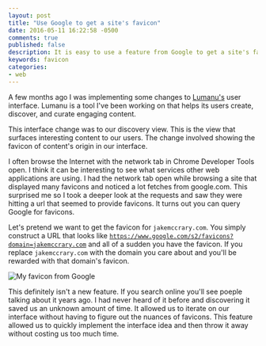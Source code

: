 ```yaml
---
layout: post
title: "Use Google to get a site's favicon"
date: 2016-05-11 16:22:58 -0500
comments: true
published: false
description: It is easy to use a feature from Google to get a site's favicon.
keywords: favicon
categories: 
- web
---
```


A few months ago I was implementing some changes to
[Lumanu's](https://lumanu.com) user interface. Lumanu is a tool I've
been working on that helps its users create, discover, and curate
engaging content.

This interface change was to our discovery view. This is the view that
surfaces interesting content to our users. The change involved
showing the favicon of content's origin in our interface.

I often browse the Internet with the network tab in Chrome Developer
Tools open. I think it can be interesting to see what services other
web applications are using. I had the network tab open while browsing
a site that displayed many favicons and noticed a lot fetches from
google.com. This surprised me so I took a deeper look at the requests
and saw they were hitting a url that seemed to provide favicons. It
turns out you can query Google for favicons.

Let's pretend we want to get the favicon for `jakemccrary.com`. You
simply construct a URL that looks like
[`https://www.google.com/s2/favicons?domain=jakemccrary.com`](https://www.google.com/s2/favicons?domain=jakemccrary.com)
and all of a sudden you have the favicon. If you replace
`jakemccrary.com` with the domain you care about and you'll be
rewarded with that domain's favicon.

![My favicon from Google](https://www.google.com/s2/favicons?domain=jakemccrary.com "Favicon from Google")

This definitely isn't a new feature. If you search online you'll see
poeple talking about it years ago. I had never heard of it before and
discovering it saved us an unknown amount of time. It allowed us to
iterate on our interface without having to figure out the nuances of
favicons. This feature allowed us to quickly implement the interface
idea and then throw it away without costing us too much time.
